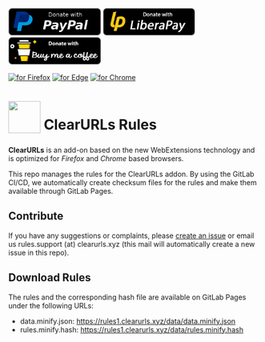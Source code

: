 <a href="https://www.paypal.me/KevinRoebert" target="_blank"><img src="https://raw.githubusercontent.com/KevinRoebert/DonateButtons/master/Paypal.png" alt="Buy Me A Coffee" height="55"></a>
<a href="https://liberapay.com/kroeb" target="_blank"><img src="https://raw.githubusercontent.com/KevinRoebert/DonateButtons/master/LiberaPay.png" alt="Buy Me A Coffee" height="55"></a>
<a href="https://www.buymeacoffee.com/KevinRoebert" target="_blank"><img src="https://raw.githubusercontent.com/KevinRoebert/DonateButtons/master/BuyMeACoffee.png" alt="Buy Me A Coffee" height="55"></a>

[<img src="https://blog.mozilla.org/addons/files/2020/04/get-the-addon-fx-apr-2020.svg" alt="for Firefox" height="60px">](https://addons.mozilla.org/firefox/addon/clearurls/) [<img src="https://gitlab.com/KevinRoebert/ClearUrls/-/raw/master/promotion/MEA-button.png" alt="for Edge" height="60px">](https://microsoftedge.microsoft.com/addons/detail/mdkdmaickkfdekbjdoojfalpbkgaddei) [<img src="https://developer.chrome.com/webstore/images/ChromeWebStore_BadgeWBorder_v2_206x58.png" alt="for Chrome" height="60px">](https://chrome.google.com/webstore/detail/clearurls/lckanjgmijmafbedllaakclkaicjfmnk)

# <sub><img src="https://gitlab.com/KevinRoebert/ClearUrls/raw/master/img/clearurls.svg" width="64px" height="64px"></sub> ClearURLs Rules

**ClearURLs** is an add-on based on the new WebExtensions technology and is optimized for *Firefox* and *Chrome* based browsers.

This repo manages the rules for the ClearURLs addon. By using the GitLab CI/CD, we automatically create checksum files for the rules and make them available through GitLab Pages.

## Contribute
If you have any suggestions or complaints, please [create an issue](https://gitlab.com/anti-tracking/ClearURLs/rules/-/issues/new) or email us rules.support (at) clearurls.xyz (this mail will automatically create a new issue in this repo).

## Download Rules
The rules and the corresponding hash file are available on GitLab Pages under the following URLs:

- data.minify.json: https://rules1.clearurls.xyz/data/data.minify.json
- rules.minify.hash: https://rules1.clearurls.xyz/data/rules.minify.hash
